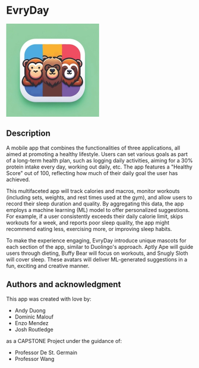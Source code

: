 # EvryDay

![Alt text](Abstracked.jpg)

## Description

A mobile app that combines the functionalities of three applications, all aimed at promoting a healthy lifestyle. Users can set various goals as part of a long-term health plan, such as logging daily activities, aiming for a 30% protein intake every day, working out daily, etc. The app features a "Healthy Score" out of 100, reflecting how much of their daily goal the user has achieved.

This multifaceted app will track calories and macros, monitor workouts (including sets, weights, and rest times used at the gym), and allow users to record their sleep duration and quality. By aggregating this data, the app employs a machine learning (ML) model to offer personalized suggestions. For example, if a user consistently exceeds their daily calorie limit, skips workouts for a week, and reports poor sleep quality, the app might recommend eating less, exercising more, or improving sleep habits.

To make the experience engaging, EvryDay introduce unique mascots for each section of the app, similar to Duolingo's approach. Aptly Ape will guide users through dieting, Buffy Bear will focus on workouts, and Snugly Sloth will cover sleep. These avatars will deliver ML-generated suggestions in a fun, exciting and creative manner.

## Authors and acknowledgment

This app was created with love by:

- Andy Duong
- Dominic Malouf
- Enzo Mendez
- Josh Routledge

as a CAPSTONE Project under the guidance of:

- Professor De St. Germain
- Professor Wang
